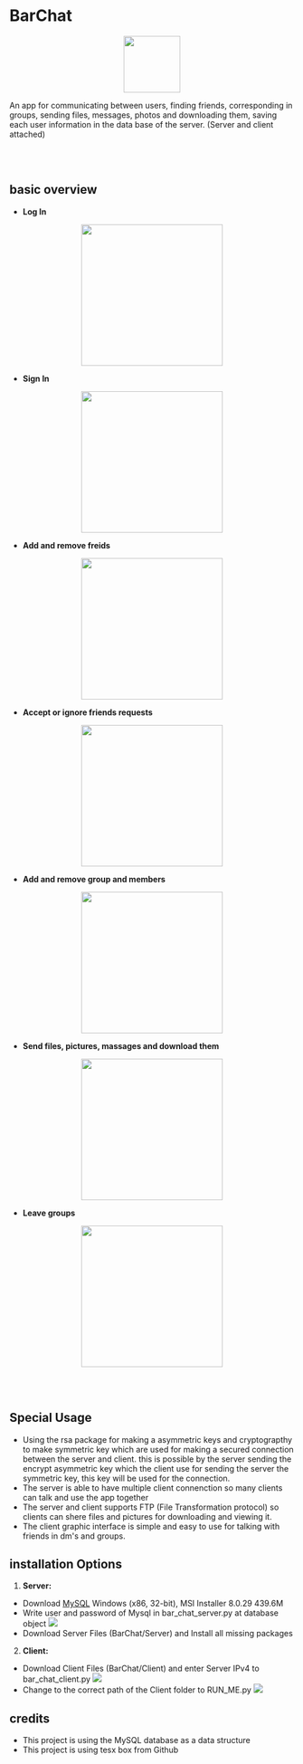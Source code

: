 # BarChat


<p align="center">
  <img src= "https://github.com/barShadmi/files/blob/9b01717c4015bedf92208e487a81a4e5515a55d7/Default/012-user-avatar-5.png" width="100" height="100">
</p>
An app for communicating between users, finding friends, corresponding in groups, sending files, messages, photos and downloading them, saving each user information in the data base of the server. (Server and client attached)

<br></br>

## basic overview

- **Log In**
<p align="center">
  <img src= "https://github.com/barShadmi/files/blob/b63057fff8afa54c74d73f9a56ca7887a6c59632/Gifs/LogIn.gif" height="250">
</p>

- **Sign In**
<p align="center">
  <img src= "https://github.com/barShadmi/files/blob/b63057fff8afa54c74d73f9a56ca7887a6c59632/Gifs/SignIn.gif" height="250">
</p>

- **Add and remove freids**
<p align="center">
  <img src= "https://github.com/barShadmi/files/blob/b63057fff8afa54c74d73f9a56ca7887a6c59632/Gifs/AddRemoveFriend2.gif" height="250">
</p>

- **Accept or ignore friends requests**
<p align="center">
  <img src= "https://github.com/barShadmi/files/blob/b63057fff8afa54c74d73f9a56ca7887a6c59632/Gifs/AcceptFriend.gif" height="250">
</p>

- **Add and remove group and members**
<p align="center">
  <img src= "https://github.com/barShadmi/files/blob/b63057fff8afa54c74d73f9a56ca7887a6c59632/Gifs/AddRemoveGroup2.gif" height="250">
</p>

- **Send files, pictures, massages and download them**
<p align="center">
  <img src= "https://github.com/barShadmi/files/blob/b63057fff8afa54c74d73f9a56ca7887a6c59632/Gifs/AddFile.gif" height="250">
</p>

- **Leave groups**
<p align="center">
  <img src= "https://github.com/barShadmi/files/blob/b63057fff8afa54c74d73f9a56ca7887a6c59632/Gifs/LeaveGroup.gif" height="250">
</p>

<br></br>

## Special Usage
- Using the rsa package for making a asymmetric keys and cryptograpthy to make symmetric key which are used for making a secured connection between the server and client. this is possible by the server sending the encrypt asymmetric key which the client use for sending the server the symmetric key, this key will be used for the connection.
- The server is able to have multiple client connenction so many clients can talk and use the app together
- The server and client supports FTP (File Transformation protocol) so clients can shere files and pictures for downloading and viewing it.
- The client graphic interface is simple and easy to use for talking with friends in dm's and groups.



## installation Options

1. **Server:**
- Download [MySQL](https://dev.mysql.com/downloads/installer/) Windows (x86, 32-bit), MSI Installer	8.0.29	439.6M 
- Write user and password of Mysql in bar_chat_server.py at database object  <img src= "https://github.com/barShadmi/files/blob/8043e2b92f1d940e836fa2b5da3c7dbeec07059c/Default/code.png">
- Download Server Files (BarChat/Server) and Install all missing packages
2. **Client:**
- Download Client Files (BarChat/Client) and enter Server IPv4 to bar_chat_client.py <img src= "https://github.com/barShadmi/files/blob/913f4a1bf86731530d10b147a9decfa3e98a073b/Default/code2.png">
- Change to the correct path of the Client folder to RUN_ME.py <img src= "https://github.com/barShadmi/files/blob/0c3f82912bc0f7ebff428c3f5d7b85b858fbcf6b/Default/Code3.png">

## credits
- This project is using the MySQL database as a data structure
- This project is using tesx box from Github


